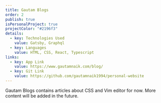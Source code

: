 ```yaml
---
title: Gautam Blogs
order: 2
publish: true
isPersonalProject: true
projectColor: "#2196f3"
details:
  - key: Technologies Used
    value: Gatsby, Graphql
  - key: Languages
    value: HTML, CSS, React, Typescript
links:
  - key: App Link
    value: https://www.gautamnaik.com/blog/
  - key: Git Link
    value: https://github.com/gautamnaik1994/personal-website
---
```


Gautam Blogs contains articles about CSS and Vim editor for now. More content will be added in the future.
